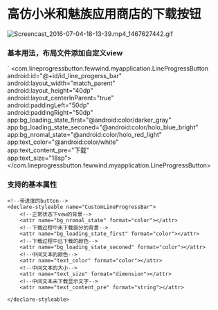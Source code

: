 # 高仿小米和魅族应用商店的下载按钮

![Screencast_2016-07-04-18-13-39.mp4_1467627442.gif](http://upload-images.jianshu.io/upload_images/767626-facc9474578dfb82.gif?imageMogr2/auto-orient/strip)
### 基本用法，布局文件添加自定义view
`
<com.lineprogressbutton.fewwind.myapplication.LineProgressButton
android:id="@+id/id_line_progerss_bar"    
android:layout_width="match_parent"    
android:layout_height="40dp"    
android:layout_centerInParent="true"   
android:paddingLeft="50dp"   
android:paddingRight="50dp"    
app:bg_loading_state_first="@android:color/darker_gray"
app:bg_loading_state_seconed="@android:color/holo_blue_bright"
app:bg_nromal_state="@android:color/holo_red_light"    
app:text_color="@android:color/white"    
app:text_content_pre="下载"    
app:text_size="18sp">
</com.lineprogressbutton.fewwind.myapplication.LineProgressButton>

### 支持的基本属性

    <!--带进度的button-->
    <declare-styleable name="CustomLineProgressBar">
        <!--正常状态下vew的背景-->
        <attr name="bg_nromal_state" format="color"></attr>
        <!--下载过程中未下载部分的背景-->
        <attr name="bg_loading_state_first" format="color"></attr>
        <!--下载过程中已下载的颜色-->
        <attr name="bg_loading_state_seconed" format="color"></attr>
        <!--中间文本的颜色-->
        <attr name="text_color" format="color"></attr>
        <!--中间文本的大小-->
        <attr name="text_size" format="dimension"></attr>
        <!--中间文本未下载显示文字-->
        <attr name="text_content_pre" format="string"></attr>

    </declare-styleable>
